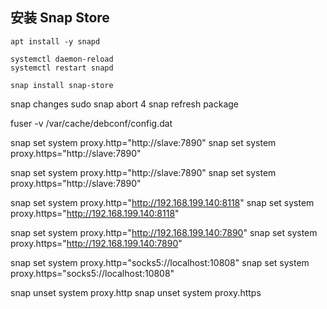 
## 安装 Snap Store

```shell
apt install -y snapd
```

```shell
systemctl daemon-reload
systemctl restart snapd
```

```shell
snap install snap-store
```

snap changes
sudo snap abort 4
snap refresh package

fuser -v /var/cache/debconf/config.dat

snap set system proxy.http="http://slave:7890"
snap set system proxy.https="http://slave:7890"

snap set system proxy.http="http://slave:7890"
snap set system proxy.https="http://slave:7890"

snap set system proxy.http="http://192.168.199.140:8118"
snap set system proxy.https="http://192.168.199.140:8118"

snap set system proxy.http="http://192.168.199.140:7890"
snap set system proxy.https="http://192.168.199.140:7890"

snap set system proxy.http="socks5://localhost:10808"
snap set system proxy.https="socks5://localhost:10808"

snap unset system proxy.http
snap unset system proxy.https
